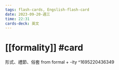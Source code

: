 ```yaml
---
tags: flash-cards, Engslish-flash-card
date: 2023-09-20-週三
time: 22:31
cards-deck: 英文
---
```


# [[formality]] #card 
形式、禮節、俗套
from formal + -ity
^1695220436349
